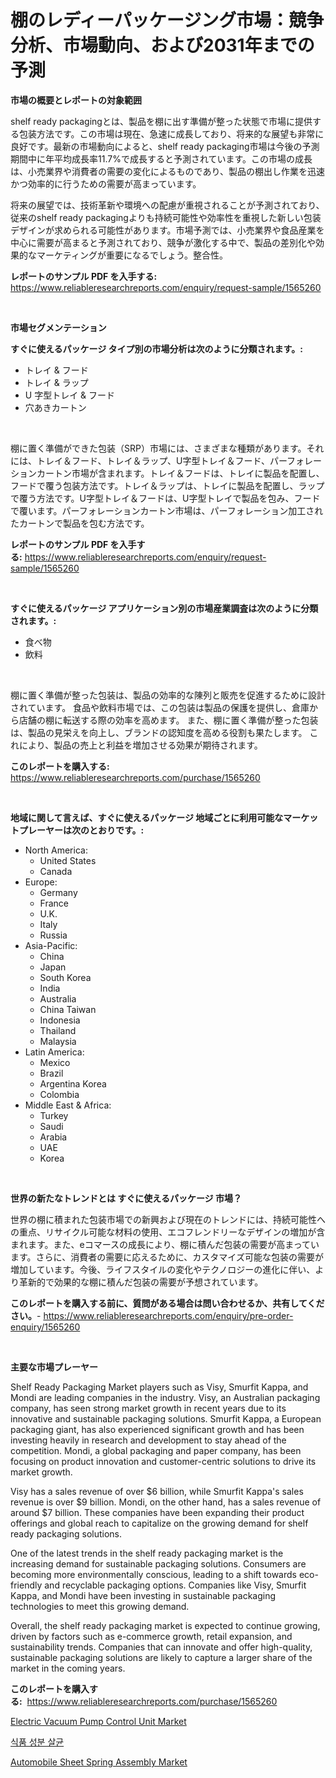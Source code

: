 <p><h1>棚のレディーパッケージング市場：競争分析、市場動向、および2031年までの予測</h1></p><p><strong>市場の概要とレポートの対象範囲</strong></p>
<p><p>shelf ready packagingとは、製品を棚に出す準備が整った状態で市場に提供する包装方法です。この市場は現在、急速に成長しており、将来的な展望も非常に良好です。最新の市場動向によると、shelf ready packaging市場は今後の予測期間中に年平均成長率11.7%で成長すると予測されています。この市場の成長は、小売業界や消費者の需要の変化によるものであり、製品の棚出し作業を迅速かつ効率的に行うための需要が高まっています。</p><p>将来の展望では、技術革新や環境への配慮が重視されることが予測されており、従来のshelf ready packagingよりも持続可能性や効率性を重視した新しい包装デザインが求められる可能性があります。市場予測では、小売業界や食品産業を中心に需要が高まると予測されており、競争が激化する中で、製品の差別化や効果的なマーケティングが重要になるでしょう。整合性。</p></p>
<p><strong>レポートのサンプル PDF を入手する:</strong> <a href="https://www.reliableresearchreports.com/enquiry/request-sample/1565260">https://www.reliableresearchreports.com/enquiry/request-sample/1565260</a></p>
<p>&nbsp;</p>
<p><strong>市場セグメンテーション</strong></p>
<p><strong>すぐに使えるパッケージ タイプ別の市場分析は次のように分類されます。:</strong></p>
<p><ul><li>トレイ & フード</li><li>トレイ & ラップ</li><li>U 字型トレイ & フード</li><li>穴あきカートン</li></ul></p>
<p>&nbsp;</p>
<p><p>棚に置く準備ができた包装（SRP）市場には、さまざまな種類があります。それには、トレイ＆フード、トレイ＆ラップ、U字型トレイ＆フード、パーフォレーションカートン市場が含まれます。トレイ＆フードは、トレイに製品を配置し、フードで覆う包装方法です。トレイ＆ラップは、トレイに製品を配置し、ラップで覆う方法です。U字型トレイ＆フードは、U字型トレイで製品を包み、フードで覆います。パーフォレーションカートン市場は、パーフォレーション加工されたカートンで製品を包む方法です。</p></p>
<p><strong>レポートのサンプル PDF を入手する:</strong>&nbsp;<a href="https://www.reliableresearchreports.com/enquiry/request-sample/1565260">https://www.reliableresearchreports.com/enquiry/request-sample/1565260</a></p>
<p>&nbsp;</p>
<p><strong> すぐに使えるパッケージ アプリケーション別の市場産業調査は次のように分類されます。:</strong></p>
<p><ul><li>食べ物</li><li>飲料</li></ul></p>
<p>&nbsp;</p>
<p><p>棚に置く準備が整った包装は、製品の効率的な陳列と販売を促進するために設計されています。 食品や飲料市場では、この包装は製品の保護を提供し、倉庫から店舗の棚に転送する際の効率を高めます。 また、棚に置く準備が整った包装は、製品の見栄えを向上し、ブランドの認知度を高める役割も果たします。 これにより、製品の売上と利益を増加させる効果が期待されます。</p></p>
<p><strong>このレポートを購入する:</strong>&nbsp; <a href="https://www.reliableresearchreports.com/purchase/1565260">https://www.reliableresearchreports.com/purchase/1565260</a></p>
<p>&nbsp;</p>
<p><strong>地域に関して言えば、すぐに使えるパッケージ 地域ごとに利用可能なマーケットプレーヤーは次のとおりです。:</strong></p>
<p><ul>
    <li>
        North America:
        <ul>
            <li>United States</li>
            <li>Canada</li>
        </ul>
    </li>
    <li>
        Europe:
        <ul>
            <li>Germany</li>
            <li>France</li>
            <li>U.K.</li>
            <li>Italy</li>
            <li>Russia</li>
        </ul>
    </li>
    <li>
        Asia-Pacific:
        <ul>
            <li>China</li>
            <li>Japan</li>
            <li>South Korea</li>
            <li>India</li>
            <li>Australia</li>
            <li>China Taiwan</li>
            <li>Indonesia</li>
            <li>Thailand</li>
            <li>Malaysia</li>
        </ul>
    </li>
    <li>
        Latin America:
        <ul>
            <li>Mexico</li>
            <li>Brazil</li>
            <li>Argentina Korea</li>
            <li>Colombia</li>
        </ul>
    </li>
    <li>
        Middle East & Africa:
        <ul>
            <li>Turkey</li>
            <li>Saudi</li>
            <li>Arabia</li>
            <li>UAE</li>
            <li>Korea</li>
        </ul>
    </li>
    </ul></p>
<p>&nbsp;</p>
<p><strong>世界の新たなトレンドとは すぐに使えるパッケージ 市場？</strong></p>
<p><p>世界の棚に積まれた包装市場での新興および現在のトレンドには、持続可能性への重点、リサイクル可能な材料の使用、エコフレンドリーなデザインの増加が含まれます。また、eコマースの成長により、棚に積んだ包装の需要が高まっています。さらに、消費者の需要に応えるために、カスタマイズ可能な包装の需要が増加しています。今後、ライフスタイルの変化やテクノロジーの進化に伴い、より革新的で効果的な棚に積んだ包装の需要が予想されています。</p></p>
<p><strong>このレポートを購入する前に、質問がある場合は問い合わせるか、共有してください。</strong>- <a href="https://www.reliableresearchreports.com/enquiry/pre-order-enquiry/1565260">https://www.reliableresearchreports.com/enquiry/pre-order-enquiry/1565260</a></p>
<p>&nbsp;</p>
<p><strong>主要な市場プレーヤー</strong></p>
<p><p>Shelf Ready Packaging Market players such as Visy, Smurfit Kappa, and Mondi are leading companies in the industry. Visy, an Australian packaging company, has seen strong market growth in recent years due to its innovative and sustainable packaging solutions. Smurfit Kappa, a European packaging giant, has also experienced significant growth and has been investing heavily in research and development to stay ahead of the competition. Mondi, a global packaging and paper company, has been focusing on product innovation and customer-centric solutions to drive its market growth.</p><p>Visy has a sales revenue of over $6 billion, while Smurfit Kappa's sales revenue is over $9 billion. Mondi, on the other hand, has a sales revenue of around $7 billion. These companies have been expanding their product offerings and global reach to capitalize on the growing demand for shelf ready packaging solutions.</p><p>One of the latest trends in the shelf ready packaging market is the increasing demand for sustainable packaging solutions. Consumers are becoming more environmentally conscious, leading to a shift towards eco-friendly and recyclable packaging options. Companies like Visy, Smurfit Kappa, and Mondi have been investing in sustainable packaging technologies to meet this growing demand.</p><p>Overall, the shelf ready packaging market is expected to continue growing, driven by factors such as e-commerce growth, retail expansion, and sustainability trends. Companies that can innovate and offer high-quality, sustainable packaging solutions are likely to capture a larger share of the market in the coming years.</p></p>
<p><strong>このレポートを購入する:</strong>&nbsp;&nbsp;<a href="https://www.reliableresearchreports.com/purchase/1565260">https://www.reliableresearchreports.com/purchase/1565260</a></p>
<p><p><a href="https://mire-aunt-385.notion.site/Electric-Vacuum-Pump-Control-Unit-Market-Dynamics-2024-2031-Also-about-Its-Market-Trends-Projectio-c744ae1adfd046a9b522625fbf17f308">Electric Vacuum Pump Control Unit Market</a></p><p><a href="https://medium.com/@fernandotryo5lson96765/%EC%8B%9D%ED%92%88-%EC%9B%90%EB%A3%8C-%EC%82%B4%EA%B7%A0-%EC%8B%9C%EC%9E%A5-%EA%B7%9C%EB%AA%A8-%EC%8B%9C%EC%9E%A5-%EC%A0%84%EB%A7%9D-%EB%B0%8F-%EC%8B%9C%EC%9E%A5-%EC%98%88%EC%B8%A1-2024%EB%85%84%EB%B6%80%ED%84%B0-2031%EB%85%84%EA%B9%8C%EC%A7%80-5bc7e34fbd6c">식품 성분 살균</a></p><p><a href="https://invited-way-688.notion.site/Global-Automobile-Sheet-Spring-Assembly-Market-by-Types-Applications-and-Major-Players-with-Regio-5b28ec62c3294200a3b1705f2b67e72a">Automobile Sheet Spring Assembly Market</a></p></p>